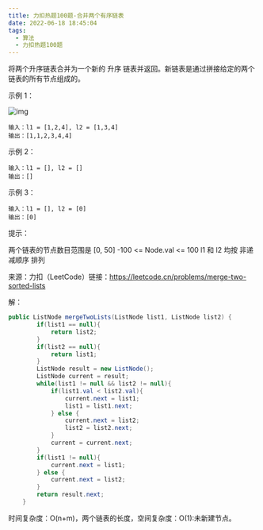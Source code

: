 ```yaml
---
title: 力扣热题100题-合并两个有序链表
date: 2022-06-18 18:45:04
tags:
  - 算法
  - 力扣热题100题
---
```


将两个升序链表合并为一个新的 升序 链表并返回。新链表是通过拼接给定的两个链表的所有节点组成的。  

示例 1：

![img](https://assets.leetcode.com/uploads/2020/10/03/merge_ex1.jpg)

```
输入：l1 = [1,2,4], l2 = [1,3,4]
输出：[1,1,2,3,4,4]
```


示例 2：

```
输入：l1 = [], l2 = []
输出：[]
```

示例 3：

```
输入：l1 = [], l2 = [0]
输出：[0]
```


提示：

两个链表的节点数目范围是 [0, 50]
-100 <= Node.val <= 100
l1 和 l2 均按 非递减顺序 排列

来源：力扣（LeetCode）链接：https://leetcode.cn/problems/merge-two-sorted-lists

解：

```java
public ListNode mergeTwoLists(ListNode list1, ListNode list2) {
        if(list1 == null){
            return list2;
        }
        if(list2 == null){
            return list1;
        }
        ListNode result = new ListNode();
        ListNode current = result;
        while(list1 != null && list2 != null){
            if(list1.val < list2.val){
                current.next = list1;
                list1 = list1.next;
            } else {
                current.next = list2;
                list2 = list2.next;
            }
            current = current.next;
        }
        if(list1 != null){
            current.next = list1;
        } else {
            current.next = list2;
        }
        return result.next;
    }
```

时间复杂度：O(n+m)，两个链表的长度，空间复杂度：O(1):未新建节点。
